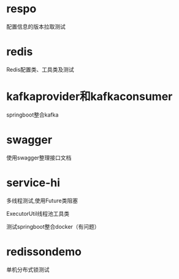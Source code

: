 # respo
配置信息的版本拉取测试

# redis
Redis配置类、工具类及测试

# kafkaprovider和kafkaconsumer
springboot整合kafka

# swagger
使用swagger整理接口文档

# service-hi

多线程测试,使用Future类阻塞

ExecutorUtil线程池工具类

测试springboot整合docker（有问题）

# redissondemo

单机分布式锁测试